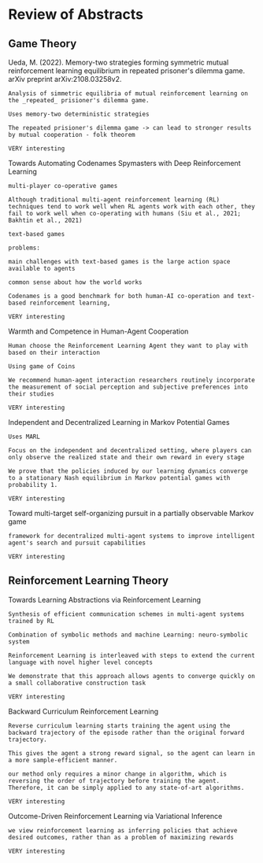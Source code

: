 # Review of Abstracts

## Game Theory

Ueda, M. (2022). Memory-two strategies forming symmetric mutual reinforcement learning equilibrium in repeated prisoner's dilemma game. arXiv preprint arXiv:2108.03258v2.

    Analysis of simmetric equilibria of mutual reinforcement learning on the _repeated_ prisioner's dilemma game.

    Uses memory-two deterministic strategies

    The repeated prisioner's dilemma game -> can lead to stronger results by mutual cooperation - folk theorem

    VERY interesting

Towards Automating Codenames Spymasters with Deep
Reinforcement Learning

    multi-player co-operative games

    Although traditional multi-agent reinforcement learning (RL) techniques tend to work well when RL agents work with each other, they fail to work well when co-operating with humans (Siu et al., 2021; Bakhtin et al., 2021)

    text-based games

    problems: 

    main challenges with text-based games is the large action space available to agents

    common sense about how the world works

    Codenames is a good benchmark for both human-AI co-operation and text-based reinforcement learning,

    VERY interesting

Warmth and Competence in Human-Agent Cooperation

    Human choose the Reinforcement Learning Agent they want to play with based on their interaction

    Using game of Coins

    We recommend human-agent interaction researchers routinely incorporate the measurement of social perception and subjective preferences into their studies

    VERY interesting

Independent and Decentralized Learning in Markov Potential Games

    Uses MARL

    Focus on the independent and decentralized setting, where players can only observe the realized state and their own reward in every stage

    We prove that the policies induced by our learning dynamics converge to a stationary Nash equilibrium in Markov potential games with probability 1.

    VERY interesting

Toward multi-target self-organizing pursuit in a partially observable Markov game

    framework for decentralized multi-agent systems to improve intelligent agent's search and pursuit capabilities

    VERY interesting

## Reinforcement Learning Theory

Towards Learning Abstractions via Reinforcement
Learning

    Synthesis of efficient communication schemes in multi-agent systems trained by RL

    Combination of symbolic methods and machine Learning: neuro-symbolic system

    Reinforcement Learning is interleaved with steps to extend the current language with novel higher level concepts

    We demonstrate that this approach allows agents to converge quickly on a small collaborative construction task

    VERY interesting

Backward Curriculum Reinforcement Learning

    Reverse curriculum learning starts training the agent using the backward trajectory of the episode rather than the original forward trajectory.

    This gives the agent a strong reward signal, so the agent can learn in a more sample-efficient manner.

    our method only requires a minor change in algorithm, which is reversing the order of trajectory before training the agent. Therefore, it can be simply applied to any state-of-art algorithms.

    VERY interesting

Outcome-Driven Reinforcement Learning via Variational Inference

    we view reinforcement learning as inferring policies that achieve desired outcomes, rather than as a problem of maximizing rewards

    VERY interesting